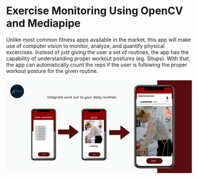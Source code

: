 # Exercise Monitoring Using OpenCV and Mediapipe
Unlike most common fitness apps available in the market, this app will make use of computer vision to monitor, analyze, and quantify physical excercises. Instead of just giving the user a set of routines, the app has the capability of understanding proper workout postures (eg. Situps). With that, the app can automatically count the reps if the user is following the proper workout posture for the given routine.
<br><br>
![Concept](/images/ConceptImage.png?raw=true "Concept")
